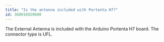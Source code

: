 ```yaml
---
title: "Is the antenna included with Portenta H7?"
id: 360016920600
---
```


The External Antenna is included with the Arduino Portenta H7 board. The connector type is UFL.
